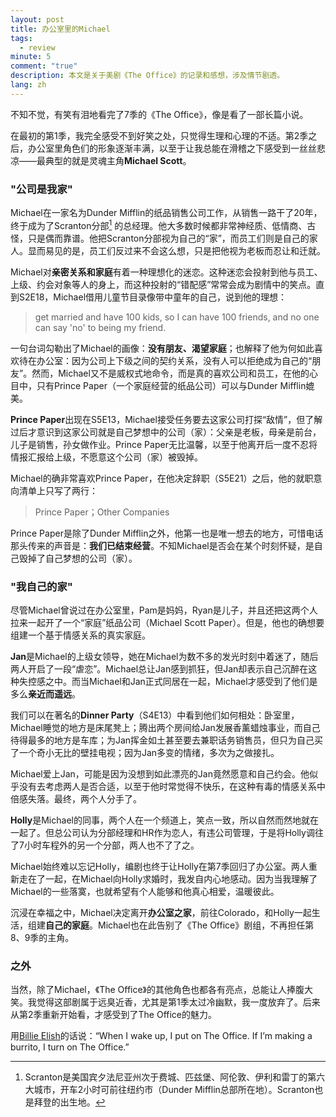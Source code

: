 ```yaml
---
layout: post
title: 办公室里的Michael
tags:
  - review
minute: 5
comment: "true"
description: 本文是关于美剧《The Office》的记录和感想，涉及情节剧透。
lang: zh
---
```


不知不觉，有笑有泪地看完了7季的《The Office》，像是看了一部长篇小说。

在最初的第1季，我完全感受不到好笑之处，只觉得生理和心理的不适。第2季之后，办公室里角色们的形象逐渐丰满，以至于让我总能在滑稽之下感受到一丝丝悲凉——最典型的就是灵魂主角**Michael Scott**。

### "公司是我家"

Michael在一家名为Dunder Mifflin的纸品销售公司工作，从销售一路干了20年，终于成为了Scranton分部[^1] 的总经理。他大多数时候都非常神经质、低情商、古怪，只是偶而靠谱。他把Scranton分部视为自己的“家”，而员工们则是自己的家人。显而易见的是，员工们反过来不会这么想，只是把他视为老板而忍让和迁就。

Michael对**亲密关系和家庭**有着一种理想化的迷恋。这种迷恋会投射到他与员工、上级、约会对象等人的身上，而这种投射的“错配感”常常会成为剧情中的笑点。直到S2E18，Michael借用儿童节目录像带中童年的自己，说到他的理想：

> get married and have 100 kids, so I can have 100 friends, and no one can say 'no' to being my friend.

一句台词勾勒出了Michael的画像：**没有朋友、渴望家庭**；也解释了他为何如此喜欢待在办公室：因为公司上下级之间的契约关系，没有人可以拒绝成为自己的“朋友”。然而，Michael又不是威权式地命令，而是真的喜欢公司和员工，在他的心目中，只有Prince Paper（一个家庭经营的纸品公司）可以与Dunder Mifflin媲美。

**Prince Paper**出现在S5E13，Michael接受任务要去这家公司打探“敌情”，但了解过后才意识到这家公司就是自己梦想中的公司（家）：父亲是老板，母亲是前台，儿子是销售，孙女做作业。Prince Paper无比温馨，以至于他离开后一度不忍将情报汇报给上级，不愿意这个公司（家）被毁掉。

Michael的确非常喜欢Prince Paper，在他决定辞职（S5E21）之后，他的就职意向清单上只写了两行：

> Prince Paper；Other Companies

Prince Paper是除了Dunder Mifflin之外，他第一也是唯一想去的地方，可惜电话那头传来的声音是：**我们已结束经营**。不知Michael是否会在某个时刻怀疑，是自己毁掉了自己梦想的公司（家）。

### "我自己的家"

尽管Michael曾说过在办公室里，Pam是妈妈，Ryan是儿子，并且还把这两个人拉来一起开了一个“家庭”纸品公司（Michael Scott Paper）。但是，他也的确想要组建一个基于情感关系的真实家庭。

**Jan**是Michael的上级女领导，她在Michael为数不多的发光时刻中着迷了，随后两人开启了一段“虐恋”。Michael总让Jan感到抓狂，但Jan却表示自己沉醉在这种失控感之中。而当Michael和Jan正式同居在一起，Michael才感受到了他们是多么**亲近而遥远**。

我们可以在著名的**Dinner Party**（S4E13）中看到他们如何相处：卧室里，Michael睡觉的地方是床尾凳上；腾出两个房间给Jan发展香薰蜡烛事业，而自己待得最多的地方是车库；为Jan挥金如土甚至要去兼职话务销售员，但只为自己买了一个奇小无比的壁挂电视；因为Jan多变的情绪，多次为之做接扎。

Michael爱上Jan，可能是因为没想到如此漂亮的Jan竟然愿意和自己约会。他似乎没有去考虑两人是否合适，以至于他时常觉得不快乐，在这种有毒的情感关系中倍感失落。最终，两个人分手了。

**Holly**是Michael的同事，两个人在一个频道上，笑点一致，所以自然而然地就在一起了。但总公司认为分部经理和HR作为恋人，有违公司管理，于是将Holly调往了7小时车程外的另一个分部，两人也不了了之。

Michael始终难以忘记Holly，编剧也终于让Holly在第7季回归了办公室。两人重新走在了一起，在Michael向Holly求婚时，我发自内心地感动。因为当我理解了Michael的一些落寞，也就希望有个人能够和他真心相爱，温暖彼此。

沉浸在幸福之中，Michael决定离开**办公室之家**，前往Colorado，和Holly一起生活，组建**自己的家庭**。Michael也在此告别了《The Office》剧组，不再担任第8、9季的主角。

### 之外

当然，除了Michael，《The Office》的其他角色也都各有亮点，总能让人捧腹大笑。我觉得这部剧属于远臭近香，尤其是第1季太过冷幽默，我一度放弃了。后来从第2季重新开始看，才感受到了The Office的魅力。

用[Billie Elish](https://www.vulture.com/2019/04/billie-eilish-the-office-obsession-explained.html)的话说：“When I wake up, I put on The Office. If I’m making a burrito, I turn on The Office.”



[^1]: Scranton是美国宾夕法尼亚州次于费城、匹兹堡、阿伦敦、伊利和雷丁的第六大城市，开车2小时可前往纽约市（Dunder Mifflin总部所在地）。Scranton也是拜登的出生地。
